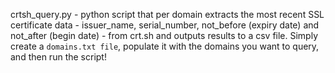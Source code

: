 crtsh_query.py - python script that per domain extracts the most recent SSL certificate data - issuer_name, serial_number, not_before (expiry date) and not_after (begin date) - from crt.sh and outputs results to a csv file. Simply create a `domains.txt file`, populate it with the domains you want to query, and then run the script!
